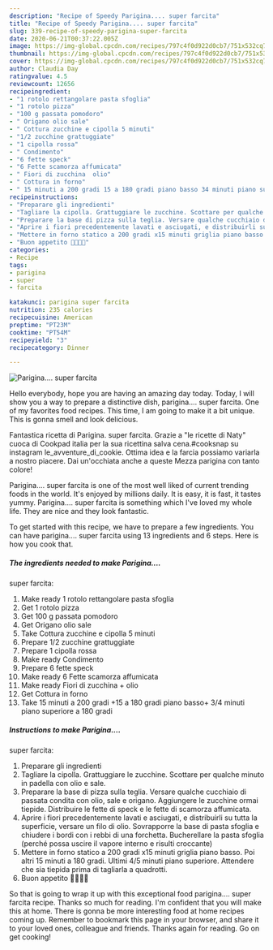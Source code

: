 ```yaml
---
description: "Recipe of Speedy Parigina.... super farcita"
title: "Recipe of Speedy Parigina.... super farcita"
slug: 339-recipe-of-speedy-parigina-super-farcita
date: 2020-06-21T00:37:22.005Z
image: https://img-global.cpcdn.com/recipes/797c4f0d922d0cb7/751x532cq70/parigina-super-farcita-recipe-main-photo.jpg
thumbnail: https://img-global.cpcdn.com/recipes/797c4f0d922d0cb7/751x532cq70/parigina-super-farcita-recipe-main-photo.jpg
cover: https://img-global.cpcdn.com/recipes/797c4f0d922d0cb7/751x532cq70/parigina-super-farcita-recipe-main-photo.jpg
author: Claudia Day
ratingvalue: 4.5
reviewcount: 12656
recipeingredient:
- "1 rotolo rettangolare pasta sfoglia"
- "1 rotolo pizza"
- "100 g passata pomodoro"
- " Origano olio sale"
- " Cottura zucchine e cipolla 5 minuti"
- "1/2 zucchine grattuggiate"
- "1 cipolla rossa"
- " Condimento"
- "6 fette speck"
- "6 Fette scamorza affumicata"
- " Fiori di zucchina  olio"
- " Cottura in forno"
- " 15 minuti a 200 gradi 15 a 180 gradi piano basso 34 minuti piano superiore a 180 gradi"
recipeinstructions:
- "Preparare gli ingredienti"
- "Tagliare la cipolla. Grattuggiare le zucchine. Scottare per qualche minuto in padella con olio e sale."
- "Preparare la base di pizza sulla teglia. Versare qualche cucchiaio di passata condita con olio, sale e origano. Aggiungere le zucchine ormai tiepide. Distribuire le fette di speck e le fette di scamorza affumicata."
- "Aprire i fiori precedentemente lavati e asciugati, e distribuirli su tutta la superficie, versare un filo di olio. Sovrapporre la base di pasta sfoglia e chiudere i bordi con i rebbi di una forchetta. Bucherellare la pasta sfoglia (perché possa uscire il vapore interno e risulti croccante)"
- "Mettere in forno statico a 200 gradi x15 minuti griglia piano basso. Poi altri 15 minuti a 180 gradi. Ultimi 4/5 minuti piano superiore. Attendere che sia tiepida prima di tagliarla a quadrotti."
- "Buon appetito 👍🏻🤗😋"
categories:
- Recipe
tags:
- parigina
- super
- farcita

katakunci: parigina super farcita 
nutrition: 235 calories
recipecuisine: American
preptime: "PT23M"
cooktime: "PT54M"
recipeyield: "3"
recipecategory: Dinner

---
```



![Parigina....
super farcita](https://img-global.cpcdn.com/recipes/797c4f0d922d0cb7/751x532cq70/parigina-super-farcita-recipe-main-photo.jpg)

Hello everybody, hope you are having an amazing day today. Today, I will show you a way to prepare a distinctive dish, parigina....
super farcita. One of my favorites food recipes. This time, I am going to make it a bit unique. This is gonna smell and look delicious.

Fantastica ricetta di Parigina. super farcita. Grazie a &#34;le ricette di Naty&#34; cuoca di Cookpad italia per la sua ricettina salva cena.#cooksnap su instagram le_avventure_di_cookie. Ottima idea e la farcia possiamo variarla a nostro piacere. Dai un&#39;occhiata anche a queste Mezza parigina con tanto colore!

Parigina....
super farcita is one of the most well liked of current trending foods in the world. It's enjoyed by millions daily. It is easy, it is fast, it tastes yummy. Parigina....
super farcita is something which I've loved my whole life. They are nice and they look fantastic.


To get started with this recipe, we have to prepare a few ingredients. You can have parigina....
super farcita using 13 ingredients and 6 steps. Here is how you cook that.

<!--inarticleads1-->

##### The ingredients needed to make Parigina....
super farcita:

1. Make ready 1 rotolo rettangolare pasta sfoglia
1. Get 1 rotolo pizza
1. Get 100 g passata pomodoro
1. Get  Origano olio sale
1. Take  Cottura zucchine e cipolla 5 minuti
1. Prepare 1/2 zucchine grattuggiate
1. Prepare 1 cipolla rossa
1. Make ready  Condimento
1. Prepare 6 fette speck
1. Make ready 6 Fette scamorza affumicata
1. Make ready  Fiori di zucchina + olio
1. Get  Cottura in forno
1. Take  15 minuti a 200 gradi +15 a 180 gradi piano basso+ 3/4 minuti piano superiore a 180 gradi




<!--inarticleads2-->

##### Instructions to make Parigina....
super farcita:

1. Preparare gli ingredienti
1. Tagliare la cipolla. Grattuggiare le zucchine. Scottare per qualche minuto in padella con olio e sale.
1. Preparare la base di pizza sulla teglia. Versare qualche cucchiaio di passata condita con olio, sale e origano. Aggiungere le zucchine ormai tiepide. Distribuire le fette di speck e le fette di scamorza affumicata.
1. Aprire i fiori precedentemente lavati e asciugati, e distribuirli su tutta la superficie, versare un filo di olio. Sovrapporre la base di pasta sfoglia e chiudere i bordi con i rebbi di una forchetta. Bucherellare la pasta sfoglia (perché possa uscire il vapore interno e risulti croccante)
1. Mettere in forno statico a 200 gradi x15 minuti griglia piano basso. Poi altri 15 minuti a 180 gradi. Ultimi 4/5 minuti piano superiore. Attendere che sia tiepida prima di tagliarla a quadrotti.
1. Buon appetito 👍🏻🤗😋




So that is going to wrap it up with this exceptional food parigina....
super farcita recipe. Thanks so much for reading. I'm confident that you will make this at home. There is gonna be more interesting food at home recipes coming up. Remember to bookmark this page in your browser, and share it to your loved ones, colleague and friends. Thanks again for reading. Go on get cooking!
